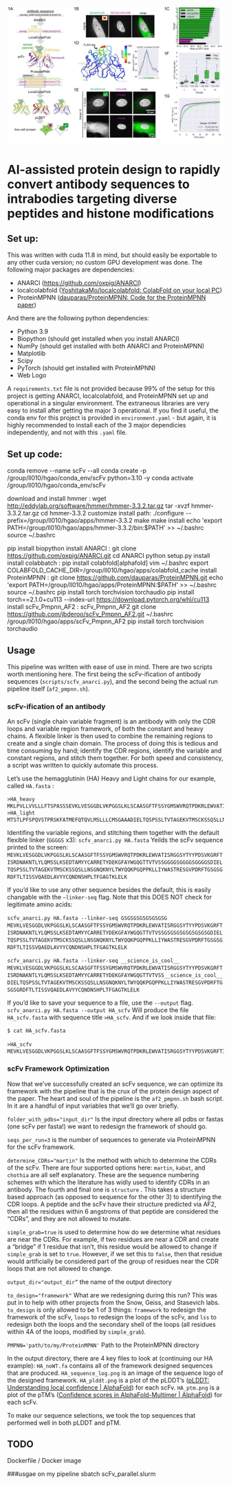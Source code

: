 ![scFv Colored by 3 regions](images/F1.large.jpg "Graphical Abstract Intro Code")

# **AI-assisted protein design to rapidly convert antibody sequences to intrabodies targeting diverse peptides and histone modifications** 

## Set up:
This was written with cuda 11.8 in mind, but should easily be exportable to any other cuda version; no custom GPU development was done. The following major packages are dependencies:
- ANARCI (https://github.com/oxpig/ANARCI)
- localcolabfold ([YoshitakaMo/localcolabfold: ColabFold on your local PC](https://github.com/YoshitakaMo/localcolabfold)) 
- ProteinMPNN ([dauparas/ProteinMPNN: Code for the ProteinMPNN paper](https://github.com/dauparas/ProteinMPNN))

And there are the following python dependencies:
- Python 3.9
- Biopython (should get installed when you install ANARCI)
- NumPy (should get installed with both ANARCI and ProteinMPNN)
- Matplotlib
- Scipy
- PyTorch (should get installed with ProteinMPNN)
- Web Logo

A `requirements.txt` file is not provided because 99% of the setup for this project is getting ANARCI, localcolabfold, and ProteinMPNN set up and operational in a singular environment. The extraneous libraries are very easy to install after getting the major 3 operational. If you find it useful, the conda env for this project is provided in `environment.yaml` - but again, it is highly recommended to install each of the 3 major dependicies independently, and not with this `.yaml` file. 

## Set up code:
conda remove --name scFv --all
conda create -p /group/ll010/hgao/conda_env/scFv python=3.10 -y
conda activate /group/ll010/hgao/conda_env/scFv

download and install hmmer : 
wget http://eddylab.org/software/hmmer/hmmer-3.3.2.tar.gz
tar -xvzf hmmer-3.3.2.tar.gz
cd hmmer-3.3.2
customize install path:
./configure --prefix=/group/ll010/hgao/apps/hmmer-3.3.2
make
make install
echo 'export PATH=/group/ll010/hgao/apps/hmmer-3.3.2/bin:$PATH' >> ~/.bashrc
source ~/.bashrc

pip install biopython
install ANARCI :
git clone https://github.com/oxpig/ANARCI.git
cd ANARCI
python setup.py install
install colabbatch :
pip install colabfold[alphafold]
vim ~/.bashrc
export COLABFOLD_CACHE_DIR=/group/ll010/hgao/apps/colabfold_cache
install ProteinMPNN :
git clone https://github.com/dauparas/ProteinMPNN.git
echo 'export PATH=/group/ll010/hgao/apps/ProteinMPNN:$PATH' >> ~/.bashrc
source ~/.bashrc
pip install torch torchvision torchaudio
pip install torch==2.1.0+cu113 --index-url https://download.pytorch.org/whl/cu113
install scFv_Pmpnn_AF2 :
scFv_Pmpnn_AF2
git clone https://github.com/jbderoo/scFv_Pmpnn_AF2.git
~/.bashrc
/group/ll010/hgao/apps/scFv_Pmpnn_AF2
pip install torch torchvision torchaudio



## Usage
This pipeline was written with ease of use in mind. There are two scripts worth mentioning here. The first being the scFv-ification of antibody sequences (`scripts/scfv_anarci.py`), and the second being the actual run pipeline itself (`af2_pmpnn.sh`). 

### scFv-ification of an antibody
An scFv (single chain variable fragment) is an antibody with only the CDR loops and variable region framework, of both the constant and heavy chains. A flexible linker is then used to combine the remaining regions to create and a single chain domain. The process of doing this is tedious and time consuming by hand; identify the CDR regions, identify the variable and constant regions, and stitch them together. For both speed and consistency, a script was written to quickly automate this process.

Let’s use the hemagglutinin (HA) Heavy and Light chains for our example, called `HA.fasta` :
```
>HA_heavy
MKLPVLLVVLLLFTSPASSSEVKLVESGGDLVKPGGSLKLSCAASGFTFSSYGMSWVRQTPDKRLEWVATISRGGSYTYYPDSVKGRFTISRDNAKNTLYLQMSSLKSEDTAMYYCARRETYDEKGFAYWGQGTTVTVSSARPTAPSVYPLAPVCGDTTGSSVTLGCLVKGYFPEPVTLTWNSGSLSSGVHTFPAVLQSDLYTLSSSVTVTSSTWPSQSITCNVAHPASSTKVDKKIEPRGPTIKPCPPCKCPAPNLLGGPSVFIFPPKIKDVLMISLSPIVTCVVVDVSEDDPDVQISWFVNNVEVHTAQTQTHREDYNSTLRVVSALPIQHQDWMSGKEFKCKVNNKDLPAPIERTISKPKGSVRAPQVYVLPPPEEEMTKKQVTLTCMVTDFMPEDIYVEWTNNGKTELNYKNTEPVLDSDGSYFMYSKLRVEKKNWVERNSYSCSVVHEGLHNHHTTKSFSRTPGK
>HA_light
MTSTLPFSPQVSTPRSKFATMEFQTQVLMSLLLCMSGAAADIELTQSPSSLTVTAGEKVTMSCKSSQSLLNSGNQKNYLTWYQQKPGQPPKLLIYWASTRESGVPDRFTGSGSGRDFTLTISSVQAEDLAVYYCQNDNSHPLTFGAGTKLELKRADAAPTVSIFPPSSEQLTSGGASVVCFLNNFYPKDINVKWKIDGSERQNGVLNSWTDQDSKDSTYSMSSTLTLTKDEYERHNSYTCEATHKTSTSPIVKSFNRNEC
```

Identifing the variable regions, and stitching them together with the default flexible linker (`GGGGS` x3):
`scfv_anarci.py HA.fasta`
Yeilds the scFv sequence printed to the screen:
`MEVKLVESGGDLVKPGGSLKLSCAASGFTFSSYGMSWVRQTPDKRLEWVATISRGGSYTYYPDSVKGRFTISRDNAKNTLYLQMSSLKSEDTAMYYCARRETYDEKGFAYWGQGTTVTVSSGGGGSGGGGSGGGGSDIELTQSPSSLTVTAGEKVTMSCKSSQSLLNSGNQKNYLTWYQQKPGQPPKLLIYWASTRESGVPDRFTGSGSGRDFTLTISSVQAEDLAVYYCQNDNSHPLTFGAGTKLELK`

If you’d like to use any other sequence besides the default, this is easily changable with the `—linker-seq` flag. Note that this DOES NOT check for legitimate amino acids:

`scfv_anarci.py HA.fasta --linker-seq GSGSGSGSGSGSGSG`
`MEVKLVESGGDLVKPGGSLKLSCAASGFTFSSYGMSWVRQTPDKRLEWVATISRGGSYTYYPDSVKGRFTISRDNAKNTLYLQMSSLKSEDTAMYYCARRETYDEKGFAYWGQGTTVTVSSGSGSGSGSGSGSGSGDIELTQSPSSLTVTAGEKVTMSCKSSQSLLNSGNQKNYLTWYQQKPGQPPKLLIYWASTRESGVPDRFTGSGSGRDFTLTISSVQAEDLAVYYCQNDNSHPLTFGAGTKLELK`

`scfv_anarci.py HA.fasta --linker-seq __science_is_cool__`
`MEVKLVESGGDLVKPGGSLKLSCAASGFTFSSYGMSWVRQTPDKRLEWVATISRGGSYTYYPDSVKGRFTISRDNAKNTLYLQMSSLKSEDTAMYYCARRETYDEKGFAYWGQGTTVTVSS__science_is_cool__DIELTQSPSSLTVTAGEKVTMSCKSSQSLLNSGNQKNYLTWYQQKPGQPPKLLIYWASTRESGVPDRFTGSGSGRDFTLTISSVQAEDLAVYYCQNDNSHPLTFGAGTKLELK`

If you’d like to save your sequence to a file, use the `--output` flag.
`scfv_anarci.py HA.fasta --output HA_scfv` Will produce the file `HA_scfv.fasta` with sequence title `>HA_scfv`. And if we look inside that file:
```
$ cat HA_scfv.fasta

>HA_scfv
MEVKLVESGGDLVKPGGSLKLSCAASGFTFSSYGMSWVRQTPDKRLEWVATISRGGSYTYYPDSVKGRFTISRDNAKNTLYLQMSSLKSEDTAMYYCARRETYDEKGFAYWGQGTTVTVSSGGGGSGGGGSGGGGSDIELTQSPSSLTVTAGEKVTMSCKSSQSLLNSGNQKNYLTWYQQKPGQPPKLLIYWASTRESGVPDRFTGSGSGRDFTLTISSVQAEDLAVYYCQNDNSHPLTFGAGTKLELK
```

### scFv Framework Optimization
Now that we’ve successfully created an scFv sequence, we can optimize its framework with the pipeline that is the crux of the protein design aspect of the paper. The heart and soul of the pipeline is the `af2_pmpnn.sh` bash script. In it are a handful of input variables that we’ll go over briefly.

`folder_with_pdbs="input_dir"` Is the input directory where all pdbs or fastas (one scFv per fasta!) we want to redesign the framework of should go. 

`seqs_per_run=3`  is the number of sequences to generate via ProteinMPNN for the scFv framework.

`determine_CDRs="martin"`  Is the method with which to determine the CDRs of the scFv. There are four supported options here:
`martin`, `kabat`, and `chothia` are all self explanatory. These are the sequence numbering schemes with which the literature has widly used to identify CDRs in an antibody.
The fourth and final one is `structure` . This takes a structure based approach (as opposed to sequence for the other 3) to identifying the CDR loops. A peptide and the scFv have their structure predicted via AF2, then all the residues within 6 angstroms of that peptide are considered the “CDRs”, and they are not allowed to mutate.

`simple_grab=true` is used to determine how do we determine what residues are near the CDRs. For example, if two residues are near a CDR and create a “bridge” if 1 residue that isn’t, this residue would be allowed to change if `simple_grab` is set to `true`. However, if we set this to `false`, then that residue would artificially be considered part of the group of residues near the CDR loops that are not allowed to change. 

`output_dir="output_dir”` the name of the output directory

`to_design="framework"` What are we redesigning during this run? This was put in to help with other projects from the Snow, Geiss, and Stasevich labs. `to_design` is only allowed to be 1 of 3 things: `framework` to redesign the framework of the scFv, `loops` to redesign the loops of the scFv, and `lss` to redesign both the loops and the secondary shell of the loops (all residues within 4A of the loops, modified by `simple_grab`). 

`PMPNN='path/to/my/ProteinMPNN'` Path to the ProteinMPNN directory 

In the output directory, there are 4 key files to look at (continuing our HA example):
`HA_noWT.fa` contains all of the framework designed sequences that are produced.
`HA_sequence_log.png` is an image of the sequence logo of the designed framework.
`HA_plddt.png` is a plot of the pLDDT’s ([pLDDT: Understanding local confidence | AlphaFold](https://www.ebi.ac.uk/training/online/courses/alphafold/inputs-and-outputs/evaluating-alphafolds-predicted-structures-using-confidence-scores/plddt-understanding-local-confidence/)) for each scFv.
`HA_ptm.png` is a plot of the pTM’s ([Confidence scores in AlphaFold-Multimer | AlphaFold](https://www.ebi.ac.uk/training/online/courses/alphafold/inputs-and-outputs/evaluating-alphafolds-predicted-structures-using-confidence-scores/confidence-scores-in-alphafold-multimer/)) for each scFv. 

To make our sequence selections, we took the top sequences that performed well in both pLDDT and pTM. 

## TODO 
Dockerfile / Docker image

###usgae on my pipeline
sbatch scFv_parallel.slurm

